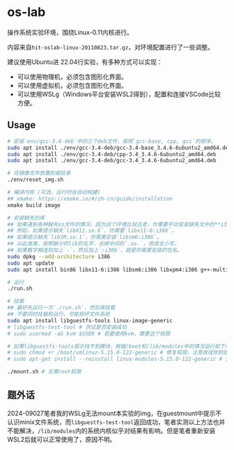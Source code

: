 # os-lab

操作系统实验环境，围绕Linux-0.11内核进行。

内容来自`hit-oslab-linux-20110823.tar.gz`，对环境配置进行了一些调整。

建议使用Ubuntu进 22.04行实验，有多种方式可以实现：

- 可以使用物理机，必须包含图形化界面。
- 可以使用虚拟机，必须包含图形化界面。
- 可以使用WSLg（Windows平台安装WSL2得到），配置和连接VSCode比较方便。

## Usage

```sh
# 安装`env/gcc-3.4-deb`中的三个deb文件，按照`gcc-base, cpp, gcc`的顺序。
sudo apt install ./env/gcc-3.4-deb/gcc-3.4-base_3.4.6-6ubuntu2_amd64.deb
sudo apt install ./env/gcc-3.4-deb/cpp-3.4_3.4.6-6ubuntu2_amd64.deb
sudo apt install ./env/gcc-3.4-deb/gcc-3.4_3.4.6-6ubuntu2_amd64.deb

# 将镜像文件放置到根目录
./env/reset_img.sh

# 编译内核 (可选，运行时会自动构建)
## xmake: https://xmake.io/#/zh-cn/guide/installation
xmake build image

# 安装缺失的库
## 如果遇到各种缺失so文件的情况，因为这个环境比较古老，你需要手动安装缺失文件的**i386版本**。
## 例如，如果提示缺失`libX11.so.6`，你需要`libx11-6:i386`，
## 如果提示缺失`libSM.so.1`，你需要安装`libsm6:i386`。
## 以此类推，按照缺少的lib的名字，去掉中间的`.so.`，改成全小写，
## 如果数字相连则加上`-`，然后加上`:i386`，就是你需要安装的包名。
sudo dpkg --add-architecture i386
sudo apt update
sudo apt install bin86 libx11-6:i386 libsm6:i386 libxpm4:i386 g++-multilib

# 运行
./run.sh

# 挂载
## 最好先运行一次`./run.sh`，然后再挂载
## 不要同时挂载和运行，可能损坏文件系统
sudo apt install libguestfs-tools linux-image-generic
# libguestfs-test-tool # 测试是否安装成功
# sudo usermod -aG kvm $USER # 若要使用kvm，需要这个权限

# 如果libguestfs-tools提示找不到模块，根据/boot和/lib/modules中的情况运行如下命令
# sudo chmod +r /boot/vmlinuz-5.15.0-122-generic # 修复权限，注意改成你的版本
# sudo apt-get install --reinstall linux-modules-5.15.0-122-generic # 修复模块

./mount.sh # 无需root权限
```

## 题外话

2024-09027笔者我的WSLg无法mount本实验的img，在guestmount中提示不认识minix文件系统，而`libguestfs-test-tool`返回成功，笔者实测以上方法也并不能解决，`/lib/modules`内的系统内核似乎对结果有影响。但是笔者重新安装WSL2后就可以正常使用了，原因不明。
